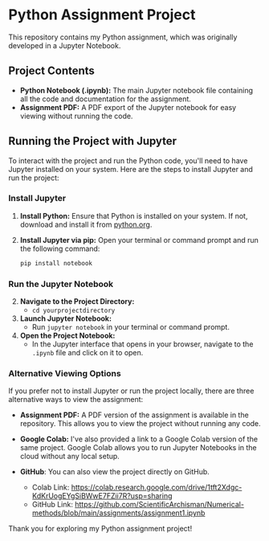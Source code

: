 
# Python Assignment Project

This repository contains my Python assignment, which was originally developed in a Jupyter Notebook.

## Project Contents

- **Python Notebook (.ipynb):** The main Jupyter notebook file containing all the code and documentation for the assignment.
- **Assignment PDF:** A PDF export of the Jupyter notebook for easy viewing without running the code.


## Running the Project with Jupyter

To interact with the project and run the Python code, you'll need to have Jupyter installed on your system. Here are the steps to install Jupyter and run the project:

### Install Jupyter

1. **Install Python:** Ensure that Python is installed on your system. If not, download and install it from [python.org](https://www.python.org/downloads/).

2. **Install Jupyter via pip:** Open your terminal or command prompt and run the following command:
   ```bash
   pip install notebook
   ```

### Run the Jupyter Notebook
2. **Navigate to the Project Directory:**
   - `cd yourprojectdirectory`
3. **Launch Jupyter Notebook:**
   - Run `jupyter notebook` in your terminal or command prompt.
4. **Open the Project Notebook:**
   - In the Jupyter interface that opens in your browser, navigate to the `.ipynb` file and click on it to open.

### Alternative Viewing Options

If you prefer not to install Jupyter or run the project locally, there are three alternative ways to view the assignment:

- **Assignment PDF:** A PDF version of the assignment is available in the repository. This allows you to view the project without running any code.
- **Google Colab:** I've also provided a link to a Google Colab version of the same project. Google Colab allows you to run Jupyter Notebooks in the cloud without any local setup.
- **GitHub**: You can also view the project directly on GitHub.

  - Colab Link: https://colab.research.google.com/drive/1tft2Xdgc-KdKrUogEYgSiBWwE7FZii7R?usp=sharing
  - GitHub Link: https://github.com/ScientificArchisman/Numerical-methods/blob/main/assignments/assignment1.ipynb


Thank you for exploring my Python assignment project!

